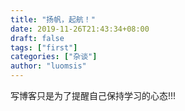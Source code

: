 ```yaml
---
title: "扬帆，起航！"
date: 2019-11-26T21:43:34+08:00
draft: false
tags: ["first"]
categories: ["杂谈"]
author: "luomsis"
---
```


写博客只是为了提醒自己保持学习的心态!!!